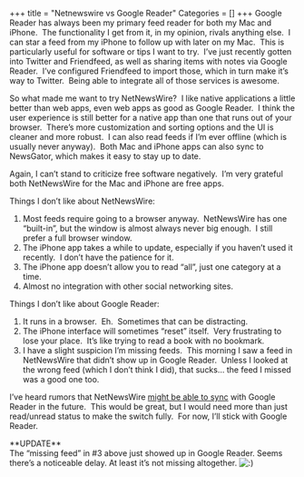 +++
title = "Netnewswire vs Google Reader"
Categories = []
+++
Google Reader has always been my primary feed reader for both my Mac and iPhone.  The functionality I get from it, in my opinion, rivals anything else.  I can star a feed from my iPhone to follow up with later on my Mac.  This is particularly useful for software or tips I want to try.  I&#8217;ve just recently gotten into Twitter and Friendfeed, as well as sharing items with notes via Google Reader.  I&#8217;ve configured Friendfeed to import those, which in turn make it&#8217;s way to Twitter.  Being able to integrate all of those services is awesome.

So what made me want to try NetNewsWire?  I like native applications a little better than web apps, even web apps as good as Google Reader.  I think the user experience is still better for a native app than one that runs out of your browser.  There&#8217;s more customization and sorting options and the UI is cleaner and more robust.  I can also read feeds if I&#8217;m ever offline (which is usually never anyway).  Both Mac and iPhone apps can also sync to NewsGator, which makes it easy to stay up to date.

Again, I can&#8217;t stand to criticize free software negatively.  I&#8217;m very grateful both NetNewsWire for the Mac and iPhone are free apps.

Things I don&#8217;t like about NetNewsWire:

1.  Most feeds require going to a browser anyway.  NetNewsWire has one &#8220;built-in&#8221;, but the window is almost always never big enough.  I still prefer a full browser window.
2.  The iPhone app takes a while to update, especially if you haven&#8217;t used it recently.  I don&#8217;t have the patience for it.
3.  The iPhone app doesn&#8217;t allow you to read &#8220;all&#8221;, just one category at a time.
4.  Almost no integration with other social networking sites.

Things I don&#8217;t like about Google Reader:

1.  It runs in a browser.  Eh.  Sometimes that can be distracting.
2.  The iPhone interface will sometimes &#8220;reset&#8221; itself.  Very frustrating to lose your place.  It&#8217;s like trying to read a book with no bookmark.
3.  I have a slight suspicion I&#8217;m missing feeds.  This morning I saw a feed in NetNewsWire that didn&#8217;t show up in Google Reader.  Unless I looked at the wrong feed (which I don&#8217;t think I did), that sucks&#8230; the feed I missed was a good one too.

I&#8217;ve heard rumors that NetNewsWire <a href="http://nick.typepad.com/blog/2009/01/feeddemon-to-sync-with-google-reader.html" target="_blank">might be able to sync</a> with Google Reader in the future.  This would be great, but I would need more than just read/unread status to make the switch fully.  For now, I&#8217;ll stick with Google Reader.

\*\*UPDATE\*\*  
The &#8220;missing feed&#8221; in #3 above just showed up in Google Reader. Seems there&#8217;s a noticeable delay. At least it&#8217;s not missing altogether. <img src='http://churnd.net/wp-includes/images/smilies/icon_smile.gif' alt=':)' class='wp-smiley' />
